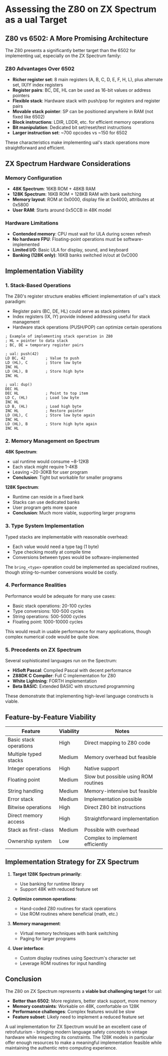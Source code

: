 # Assessing the Z80 on ZX Spectrum as a ual Target

## Z80 vs 6502: A More Promising Architecture

The Z80 presents a significantly better target than the 6502 for implementing ual, especially on the ZX Spectrum family:

### Z80 Advantages Over 6502
- **Richer register set**: 8 main registers (A, B, C, D, E, F, H, L), plus alternate set, IX/IY index registers
- **Register pairs**: BC, DE, HL can be used as 16-bit values or address pointers
- **Flexible stack**: Hardware stack with push/pop for registers and register pairs
- **Movable stack pointer**: SP can be positioned anywhere in RAM (not fixed like 6502)
- **Block instructions**: LDIR, LDDR, etc. for efficient memory operations
- **Bit manipulation**: Dedicated bit set/reset/test instructions
- **Larger instruction set**: ~700 opcodes vs ~150 for 6502

These characteristics make implementing ual's stack operations more straightforward and efficient.

## ZX Spectrum Hardware Considerations

### Memory Configuration
- **48K Spectrum**: 16KB ROM + 48KB RAM
- **128K Spectrum**: 16KB ROM + 128KB RAM with bank switching
- **Memory layout**: ROM at 0x0000, display file at 0x4000, attributes at 0x5800
- **User RAM**: Starts around 0x5CCB in 48K model

### Hardware Limitations
- **Contended memory**: CPU must wait for ULA during screen refresh
- **No hardware FPU**: Floating-point operations must be software-implemented
- **Limited I/O**: Basic ULA for display, sound, and keyboard
- **Banking (128K only)**: 16KB banks switched in/out at 0xC000

## Implementation Viability

### 1. Stack-Based Operations

The Z80's register structure enables efficient implementation of ual's stack paradigm:
- Register pairs (BC, DE, HL) could serve as stack pointers
- Index registers (IX, IY) provide indexed addressing useful for stack management
- Hardware stack operations (PUSH/POP) can optimize certain operations

```assembly
; Example of implementing stack operation in Z80
; HL = pointer to data stack
; BC, DE = temporary register pairs

; ual: push(42)
LD BC, 42         ; Value to push
LD (HL), C        ; Store low byte
INC HL
LD (HL), B        ; Store high byte
INC HL

; ual: dup()
DEC HL
DEC HL            ; Point to top item
LD C, (HL)        ; Load low byte
INC HL
LD B, (HL)        ; Load high byte
INC HL            ; Restore pointer
LD (HL), C        ; Store low byte again
INC HL
LD (HL), B        ; Store high byte again
INC HL
```

### 2. Memory Management on Spectrum

**48K Spectrum**:
- ual runtime would consume ~8-12KB
- Each stack might require 1-4KB
- Leaving ~20-30KB for user program
- **Conclusion**: Tight but workable for smaller programs

**128K Spectrum**:
- Runtime can reside in a fixed bank
- Stacks can use dedicated banks
- User program gets more space
- **Conclusion**: Much more viable, supporting larger programs

### 3. Type System Implementation

Typed stacks are implementable with reasonable overhead:
- Each value would need a type tag (1 byte)
- Type checking mostly at compile time
- Conversions between types would be software-implemented

The `bring_<type>` operation could be implemented as specialized routines, though string-to-number conversions would be costly.

### 4. Performance Realities

Performance would be adequate for many use cases:
- Basic stack operations: 20-100 cycles
- Type conversions: 100-500 cycles
- String operations: 500-5000 cycles
- Floating point: 1000-10000 cycles

This would result in usable performance for many applications, though complex numerical code would be quite slow.

### 5. Precedents on ZX Spectrum

Several sophisticated languages run on the Spectrum:
- **HiSoft Pascal**: Compiled Pascal with decent performance
- **Z88DK C Compiler**: Full C implementation for Z80
- **White Lightning**: FORTH implementation
- **Beta BASIC**: Extended BASIC with structured programming

These demonstrate that implementing high-level language constructs is viable.

## Feature-by-Feature Viability

| Feature | Viability | Notes |
|---------|-----------|-------|
| Basic stack operations | High | Direct mapping to Z80 code |
| Multiple typed stacks | Medium | Memory overhead but feasible |
| Integer operations | High | Native support |
| Floating point | Medium | Slow but possible using ROM routines |
| String handling | Medium | Memory-intensive but feasible |
| Error stack | Medium | Implementation possible |
| Bitwise operations | High | Direct Z80 bit instructions |
| Direct memory access | High | Straightforward implementation |
| Stack as first-class | Medium | Possible with overhead |
| Ownership system | Low | Complex to implement efficiently |

## Implementation Strategy for ZX Spectrum

1. **Target 128K Spectrum primarily**:
   - Use banking for runtime library
   - Support 48K with reduced feature set

2. **Optimize common operations**:
   - Hand-coded Z80 routines for stack operations
   - Use ROM routines where beneficial (math, etc.)

3. **Memory management**:
   - Virtual memory techniques with bank switching
   - Paging for larger programs

4. **User interface**:
   - Custom display routines using Spectrum's character set
   - Leverage ROM routines for input handling

## Conclusion

The Z80 on ZX Spectrum represents a **viable but challenging target** for ual:

- **Better than 6502**: More registers, better stack support, more memory
- **Memory constraints**: Workable on 48K, comfortable on 128K
- **Performance challenges**: Complex features would be slow
- **Feature subset**: Likely need to implement a reduced feature set

A ual implementation for ZX Spectrum would be an excellent case of retrofuturism - bringing modern language safety concepts to vintage hardware while respecting its constraints. The 128K models in particular offer enough resources to make a meaningful implementation feasible while maintaining the authentic retro computing experience.
